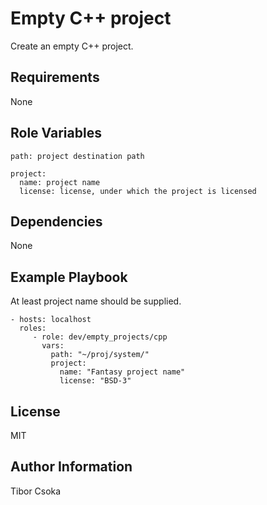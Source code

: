Empty C++ project
=========

Create an empty C++ project.

Requirements
------------

None

Role Variables
--------------

    path: project destination path
    
    project:
      name: project name
      license: license, under which the project is licensed

Dependencies
------------

None

Example Playbook
----------------

At least project name should be supplied.

    - hosts: localhost
      roles:
         - role: dev/empty_projects/cpp
           vars:
             path: "~/proj/system/"
             project:
               name: "Fantasy project name"
               license: "BSD-3"

License
-------

MIT

Author Information
------------------

Tibor Csoka
